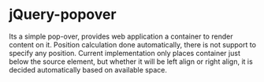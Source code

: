 # jQuery-popover

Its a simple pop-over, provides web application a container to render content on it. Position calculation done automatically, there is not support to specify any position. Current implementation only places container just below the source element, but whether it will be left align or right align, it is decided automatically based on available space.